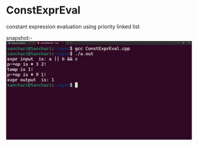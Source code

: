 # ConstExprEval
constant expression evaluation using priority linked list 

snapshot:-
![alt text](constExprEval_running.jpg)
